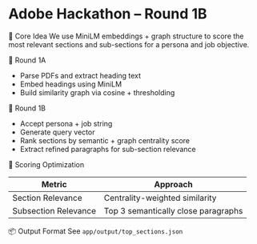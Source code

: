 # Adobe Hackathon – Round 1B

🧠 Core Idea
We use MiniLM embeddings + graph structure to score the most relevant sections and sub-sections for a persona and job objective.

📌 Round 1A
- Parse PDFs and extract heading text
- Embed headings using MiniLM
- Build similarity graph via cosine + thresholding

📌 Round 1B
- Accept persona + job string
- Generate query vector
- Rank sections by semantic + graph centrality score
- Extract refined paragraphs for sub-section relevance

🎯 Scoring Optimization

| Metric             | Approach                          |
|--------------------|-----------------------------------|
| Section Relevance  | Centrality-weighted similarity    |
| Subsection Relevance | Top 3 semantically close paragraphs |

📦 Output Format
See `app/output/top_sections.json`